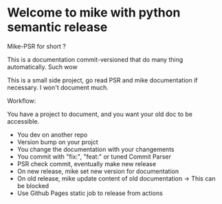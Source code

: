 # Welcome to mike with python semantic release

Mike-PSR for short ?

This is a documentation commit-versioned that do many thing automatically. Such wow

This is a small side project, go read PSR and mike documentation if necessary. 
I won't document much.

Workflow:

You have a project to document, and you want your old doc to be accessible.

- You dev on another repo
- Version bump on your projct
- You change the documentation with your changements
- You commit with "fix:", "feat:" or tuned Commit Parser
- PSR check commit, eventually make new release
- On new release, mike set new version for documentation
- On old release, mike update content of old documentation -> This can be blocked
- Use Github Pages static job to release from actions

